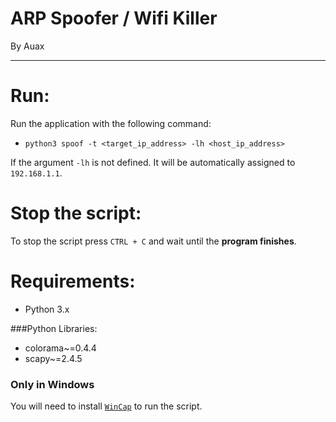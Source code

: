 # ARP Spoofer / Wifi Killer
By Auax

--- 
# Run:
Run the application with the following command:
- `python3 spoof -t <target_ip_address> -lh <host_ip_address>`

If the argument `-lh` is not defined. It will be automatically assigned to `192.168.1.1`.

# Stop the script:
To stop the script press `CTRL + C` and wait until the **program finishes**.

# Requirements:
* Python 3.x

###Python Libraries:
* colorama~=0.4.4
* scapy~=2.4.5

### Only in Windows
You will need to install [`WinCap`](https://www.winpcap.org/install/) to run the script.